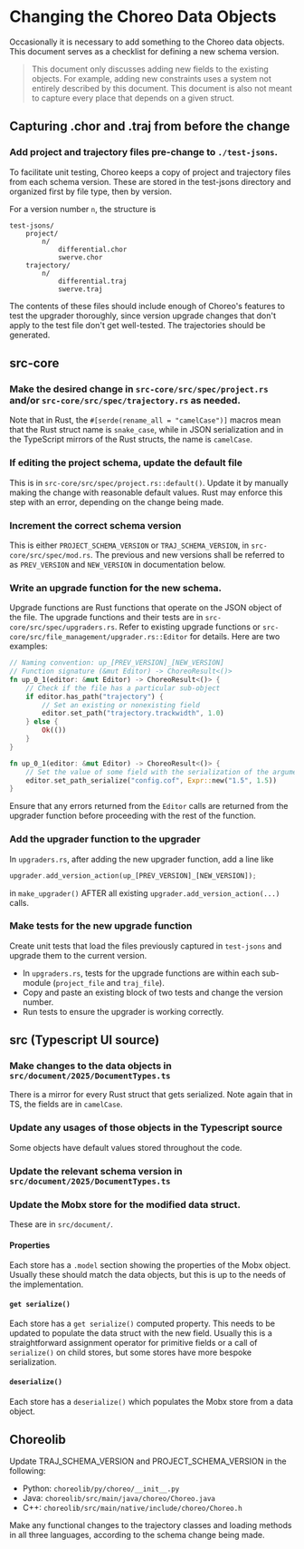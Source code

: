 # Changing the Choreo Data Objects

Occasionally it is necessary to add something to the Choreo data objects. This document serves as a checklist for defining a new schema version.

> This document only discusses adding new fields to the existing objects. For example, adding new constraints uses a system not entirely described by this document.
This document is also not meant to capture every place that depends on a given struct.

## Capturing .chor and .traj from before the change

### Add project and trajectory files pre-change to `./test-jsons`.

To facilitate unit testing, Choreo keeps a copy of project and trajectory files from each schema version. These are stored in the test-jsons directory and organized first by file type, then by version.

For a version number `n`, the structure is
```
test-jsons/
    project/
        n/
            differential.chor
            swerve.chor
    trajectory/
        n/
            differential.traj
            swerve.traj

```
The contents of these files should include enough of Choreo's features to test the upgrader thoroughly, since version upgrade changes that don't apply to the test file don't get well-tested. The trajectories should be generated.


## src-core
### Make the desired change in `src-core/src/spec/project.rs` and/or `src-core/src/spec/trajectory.rs` as needed.
Note that in Rust, the `#[serde(rename_all = "camelCase")]` macros mean that the Rust struct name is `snake_case`, while in JSON serialization and in the TypeScript mirrors of the Rust structs, the name is `camelCase`.

### If editing the project schema, update the default file
This is in `src-core/src/spec/project.rs::default()`. Update it by manually making the change with reasonable default values. Rust may enforce this step with an error, depending on the change being made.

### Increment the correct schema version
This is either `PROJECT_SCHEMA_VERSION` or `TRAJ_SCHEMA_VERSION`, in `src-core/src/spec/mod.rs`. The previous and new versions shall be referred to as `PREV_VERSION` and `NEW_VERSION` in documentation below.

### Write an upgrade function for the new schema.

Upgrade functions are Rust functions that operate on the JSON object of the file. The upgrade functions and their tests are in `src-core/src/spec/upgraders.rs`. Refer to existing upgrade functions or `src-core/src/file_management/upgrader.rs::Editor` for details. Here are two examples:

```rs
// Naming convention: up_[PREV_VERSION]_[NEW_VERSION]
// Function signature (&mut Editor) -> ChoreoResult<()>
fn up_0_1(editor: &mut Editor) -> ChoreoResult<()> {
    // Check if the file has a particular sub-object
    if editor.has_path("trajectory") {
        // Set an existing or nonexisting field
        editor.set_path("trajectory.trackwidth", 1.0)
    } else {
        Ok(())
    }
}

fn up_0_1(editor: &mut Editor) -> ChoreoResult<()> {
    // Set the value of some field with the serialization of the argument
    editor.set_path_serialize("config.cof", Expr::new("1.5", 1.5))
}
```

Ensure that any errors returned from the `Editor` calls are returned from the upgrader function before proceeding with the rest of the function.
### Add the upgrader function to the upgrader

In `upgraders.rs`, after adding the new upgrader function, add a line like
```rs
upgrader.add_version_action(up_[PREV_VERSION]_[NEW_VERSION]);
```
in `make_upgrader()` AFTER all existing `upgrader.add_version_action(...)` calls.

### Make tests for the new upgrade function
Create unit tests that load the files previously captured in `test-jsons` and upgrade them to the current version.
* In `upgraders.rs`, tests for the upgrade functions are within each sub-module (`project_file` and `traj_file`).
* Copy and paste an existing block of two tests and change the version number.
* Run tests to ensure the upgrader is working correctly.

## src (Typescript UI source)

### Make changes to the data objects in `src/document/2025/DocumentTypes.ts`

There is a mirror for every Rust struct that gets serialized. Note again that in TS, the fields are in `camelCase`.

### Update any usages of those objects in the Typescript source

Some objects have default values stored throughout the code.

### Update the relevant schema version in `src/document/2025/DocumentTypes.ts`

### Update the Mobx store for the modified data struct.

These are in `src/document/`.

#### Properties
Each store has a `.model` section showing the properties of the Mobx object. Usually these should match the data objects, but this is up to the needs of the implementation.

#### `get serialize()`
Each store has a `get serialize()` computed property. This needs to be updated to populate the data struct with the new field. Usually this is a straightforward assignment operator for primitive fields or a call of `serialize()` on child stores, but some stores have more bespoke serialization.

#### `deserialize()`
Each store has a `deserialize()` which populates the Mobx store from a data object.

## Choreolib

Update TRAJ_SCHEMA_VERSION and PROJECT_SCHEMA_VERSION in the following:
* Python: `choreolib/py/choreo/__init__.py`
* Java: `choreolib/src/main/java/choreo/Choreo.java`
* C++: `choreolib/src/main/native/include/choreo/Choreo.h`

Make any functional changes to the trajectory classes and loading methods in all three languages, according to the schema change being made.
